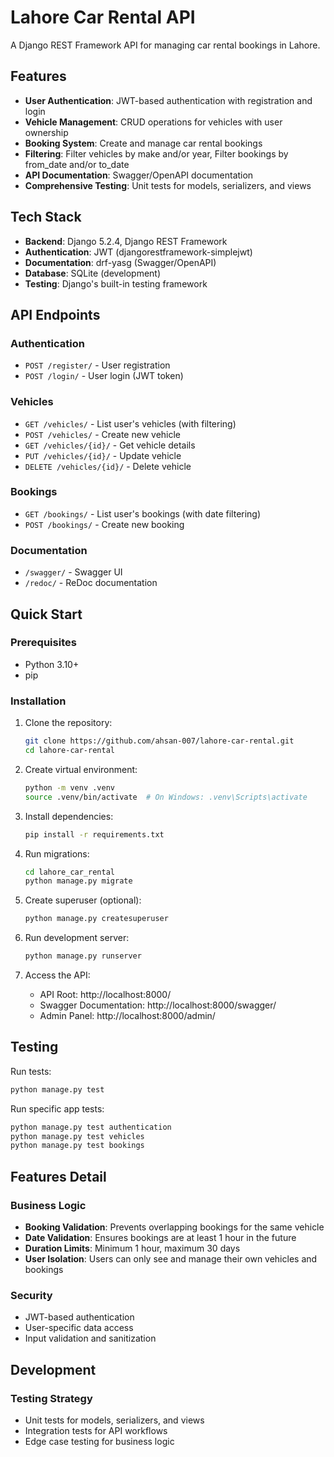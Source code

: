 # Lahore Car Rental API

A Django REST Framework API for managing car rental bookings in Lahore.

## Features

- **User Authentication**: JWT-based authentication with registration and login
- **Vehicle Management**: CRUD operations for vehicles with user ownership
- **Booking System**: Create and manage car rental bookings
- **Filtering**: Filter vehicles by make and/or year, Filter bookings by from_date and/or to_date
- **API Documentation**: Swagger/OpenAPI documentation
- **Comprehensive Testing**: Unit tests for models, serializers, and views

## Tech Stack

- **Backend**: Django 5.2.4, Django REST Framework
- **Authentication**: JWT (djangorestframework-simplejwt)
- **Documentation**: drf-yasg (Swagger/OpenAPI)
- **Database**: SQLite (development)
- **Testing**: Django's built-in testing framework

## API Endpoints

### Authentication
- `POST /register/` - User registration
- `POST /login/` - User login (JWT token)

### Vehicles
- `GET /vehicles/` - List user's vehicles (with filtering)
- `POST /vehicles/` - Create new vehicle
- `GET /vehicles/{id}/` - Get vehicle details
- `PUT /vehicles/{id}/` - Update vehicle
- `DELETE /vehicles/{id}/` - Delete vehicle

### Bookings
- `GET /bookings/` - List user's bookings (with date filtering)
- `POST /bookings/` - Create new booking

### Documentation
- `/swagger/` - Swagger UI
- `/redoc/` - ReDoc documentation

## Quick Start

### Prerequisites
- Python 3.10+
- pip

### Installation

1. Clone the repository:
   ```bash
   git clone https://github.com/ahsan-007/lahore-car-rental.git
   cd lahore-car-rental
   ```

2. Create virtual environment:
   ```bash
   python -m venv .venv
   source .venv/bin/activate  # On Windows: .venv\Scripts\activate
   ```

3. Install dependencies:
   ```bash
   pip install -r requirements.txt
   ```

4. Run migrations:
   ```bash
   cd lahore_car_rental
   python manage.py migrate
   ```

5. Create superuser (optional):
   ```bash
   python manage.py createsuperuser
   ```

6. Run development server:
   ```bash
   python manage.py runserver
   ```

7. Access the API:
   - API Root: http://localhost:8000/
   - Swagger Documentation: http://localhost:8000/swagger/
   - Admin Panel: http://localhost:8000/admin/


## Testing

Run tests:
```bash
python manage.py test
```

Run specific app tests:
```bash
python manage.py test authentication
python manage.py test vehicles
python manage.py test bookings
```

## Features Detail

### Business Logic
- **Booking Validation**: Prevents overlapping bookings for the same vehicle
- **Date Validation**: Ensures bookings are at least 1 hour in the future
- **Duration Limits**: Minimum 1 hour, maximum 30 days
- **User Isolation**: Users can only see and manage their own vehicles and bookings

### Security
- JWT-based authentication
- User-specific data access
- Input validation and sanitization

## Development


### Testing Strategy
- Unit tests for models, serializers, and views
- Integration tests for API workflows
- Edge case testing for business logic
